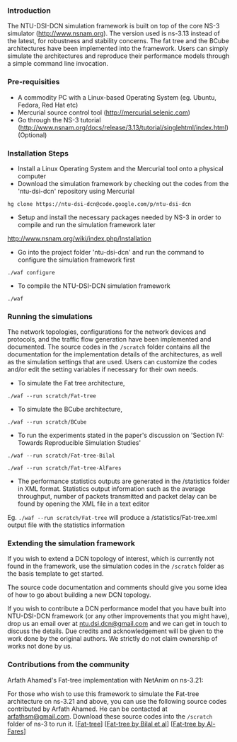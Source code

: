 ### Introduction ###

The NTU-DSI-DCN simulation framework is built on top of the core NS-3 simulator (http://www.nsnam.org). The version used is ns-3.13 instead of the latest, for robustness and stability concerns. The fat tree and the BCube architectures have been implemented into the framework. Users can simply simulate the architectures and reproduce their performance models through a simple command line invocation.

### Pre-requisities ###

  * A commodity PC with a Linux-based Operating System (eg. Ubuntu, Fedora, Red Hat etc)
  * Mercurial source control tool (http://mercurial.selenic.com)
  * Go through the NS-3 tutorial (http://www.nsnam.org/docs/release/3.13/tutorial/singlehtml/index.html) (Optional)

### Installation Steps ###

  * Install a Linux Operating System and the Mercurial tool onto a physical computer
  * Download the simulation framework by checking out the codes from the 'ntu-dsi-dcn' repository using Mercurial

`hg clone https://ntu-dsi-dcn@code.google.com/p/ntu-dsi-dcn`

  * Setup and install the necessary packages needed by NS-3 in order to compile and run the simulation framework later

http://www.nsnam.org/wiki/index.php/Installation

  * Go into the project folder 'ntu-dsi-dcn' and run the command to configure the simulation framework first

`./waf configure`

  * To compile the NTU-DSI-DCN simulation framework

`./waf`

### Running the simulations ###
The network topologies, configurations for the network devices and protocols, and the traffic flow generation have been implemented and documented. The source codes in the `/scratch` folder contains all the documentation for the implementation details of the architectures, as well as the simulation settings that are used. Users can customize the codes and/or edit the setting variables if necessary for their own needs.


  * To simulate the Fat tree architecture,

`./waf --run scratch/Fat-tree`

  * To simulate the BCube architecture,

`./waf --run scratch/BCube`

  * To run the experiments stated in the paper's discussion on 'Section IV: Towards Reproducible Simulation Studies'

`./waf --run scratch/Fat-tree-Bilal`

`./waf --run scratch/Fat-tree-AlFares`

  * The performance statistics outputs are generated in the /statistics folder in XML format. Statistics output information such as the average throughput, number of packets transmitted and packet delay can be found by opening the XML file in a text editor

Eg. `./waf --run scratch/Fat-tree` will produce a /statistics/Fat-tree.xml output file with the statistics information


### Extending the simulation framework ###
If you wish to extend a DCN topology of interest, which is currently not found in the framework, use the simulation codes in the `/scratch` folder as the basis template to get started.

The source code documentation and comments should give you some idea of how to go about building a new DCN topology.

If you wish to contribute a DCN performance model that you have built into NTU-DSI-DCN framework (or any other improvements that you might have), drop us an email over at ntu.dsi.dcn@gmail.com and we can get in touch to discuss the details. Due credits and acknowledgement will be given to the work done by the original authors. We strictly do not claim ownership of works not done by us.

### Contributions from the community ###

Arfath Ahamed's Fat-tree implementation with NetAnim on ns-3.21:

For those who wish to use this framework to simulate the Fat-tree architecture on ns-3.21 and above, you can use the following source codes contributed by Arfath Ahamed. He can be contacted at <arfathsm@gmail.com>. Download these source codes into the `/scratch` folder of ns-3 to run it. [[Fat-tree](https://drive.google.com/file/d/0B_2UOgK6adKGajM5ODhuV01yN0U/view?usp=sharing)] [[Fat-tree by Bilal et al](https://drive.google.com/file/d/0B_2UOgK6adKGSWlnOTM5a0k3YjQ/view?usp=sharing)] [[Fat-tree by Al-Fares](https://drive.google.com/file/d/0B_2UOgK6adKGQklfS1ZiaFRxejQ/view?usp=sharing)]